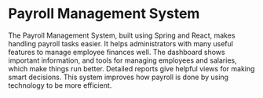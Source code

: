 # Payroll Management System
The Payroll Management System, built using Spring and React, makes handling payroll tasks easier. It helps administrators with many useful features to manage employee finances well. The dashboard shows important information, and tools for managing employees and salaries, which make things run better. Detailed reports give helpful views for making smart decisions. This system improves how payroll is done by using technology to be more efficient.
